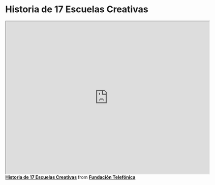 # Historia de 17 Escuelas Creativas

<iframe src="https://drive.google.com/file/d/14WkBG4mEFNcWjGT1schn-KMCgawQfl-N/preview" width="640" height="480"></iframe>

<div style="margin-bottom:5px"> <strong> <a href="shorturl.at/FMQ23" title="Historia de 17 Escuelas Creativas" target="_blank">Historia de 17 Escuelas Creativas</a> </strong> from <strong><a href="https://www.fundaciontelefonica.com/educacion_innovacion/" target="_blank">Fundación Telefónica</a></strong> </div>